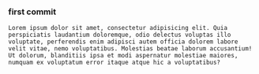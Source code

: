 ### first commit 

    Lorem ipsum dolor sit amet, consectetur adipisicing elit. Quia perspiciatis laudantium doloremque, odio delectus voluptas illo voluptate, perferendis enim adipisci autem officia dolorem labore velit vitae, nemo voluptatibus. Molestias beatae laborum accusantium! Ut dolorum, blanditiis ipsa et modi aspernatur molestiae maiores, numquam ex voluptatum error itaque atque hic a voluptatibus?
